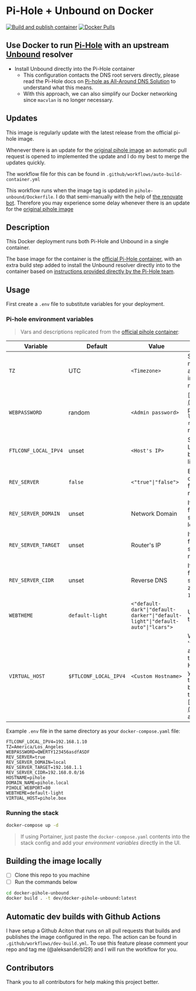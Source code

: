 # Pi-Hole + Unbound on Docker

[![Build and publish container](https://github.com/keanugithub/docker-pihole-unbound/actions/workflows/auto-build-container.yml/badge.svg)](https://github.com/keanugithub/docker-pihole-unbound/actions/workflows/auto-build-container.yml)
[![Docker Pulls](https://img.shields.io/docker/pulls/keanubdh/pihole-unbound)](https://hub.docker.com/r/kanubdh/pihole-unbound)


## Use Docker to run [Pi-Hole](https://pi-hole.net) with an upstream [Unbound](https://nlnetlabs.nl/projects/unbound/about/) resolver

- Install Unbound directly into the Pi-Hole container
  - This configuration contacts the DNS root servers directly, please read the Pi-Hole docs on [Pi-hole as All-Around DNS Solution](https://docs.pi-hole.net/guides/unbound/) to understand what this means.
  - With this approach, we can also simplify our Docker networking since `macvlan` is no longer necessary.

## Updates

This image is regularly update with the latest release from the official pi-hole image.

Whenever there is an update for the [original pihole image](https://hub.docker.com/r/pihole/pihole) an automatic pull request is opened to implemented the update and I do my best to merge the updates quickly.

The workflow file for this can be found in `.github/workflows/auto-build-container.yml`

This workflow runs when the image tag is updated in `pihole-unbound/Dockerfile`. I do that semi-manually with the help of [the renovate bot](https://github.com/renovatebot/renovate). Therefore you may experience some delay whenever there is an update for the [original pihole image](https://hub.docker.com/r/pihole/pihole)

## Description

This Docker deployment runs both Pi-Hole and Unbound in a single container.

The base image for the container is the [official Pi-Hole container](https://hub.docker.com/r/pihole/pihole), with an extra build step added to install the Unbound resolver directly into to the container based on [instructions provided directly by the Pi-Hole team](https://docs.pi-hole.net/guides/unbound/).

## Usage

First create a `.env` file to substitute variables for your deployment.

### Pi-hole environment variables

> Vars and descriptions replicated from the [official pihole container](https://github.com/pi-hole/docker-pi-hole/#environment-variables):

| Variable | Default | Value | Description |
| -------- | ------- | ----- | ---------- |
| `TZ` | UTC | `<Timezone>` | Set your [timezone](https://en.wikipedia.org/wiki/List_of_tz_database_time_zones) to make sure logs rotate at local midnight instead of at UTC midnight.
| `WEBPASSWORD` | random | `<Admin password>` | [http://pi.hole/admin](http://pi.hole/admin) password. Run `docker logs pihole \| grep random` to find your random pass.
| `FTLCONF_LOCAL_IPV4` | unset | `<Host's IP>` | Set to your server's LAN IP, used by web block modes and lighttpd bind address.
| `REV_SERVER` | `false` | `<"true"\|"false">` | Enable DNS conditional forwarding for device name resolution |
| `REV_SERVER_DOMAIN` | unset | Network Domain | If conditional forwarding is enabled, set the domain of the local network router |
| `REV_SERVER_TARGET` | unset | Router's IP | If conditional forwarding is enabled, set the IP of the local network router |
| `REV_SERVER_CIDR` | unset | Reverse DNS | If conditional forwarding is enabled, set the reverse DNS zone (e.g. `192.168.0.0/24`) |
| `WEBTHEME` | `default-light` | `<"default-dark"\|"default-darker"\|"default-light"\|"default-auto"\|"lcars">`| User interface theme to use. |
| `VIRTUAL_HOST` | `$FTLCONF_LOCAL_IPV4` | `<Custom Hostname>` | What your web server 'virtual host' is, accessing admin through this Hostname/IP allows you to make changes to the whitelist / blacklists in addition to the default ['http://pi.hole/admin'](http://pi.hole/admin) address |

Example `.env` file in the same directory as your `docker-compose.yaml` file:

```env
FTLCONF_LOCAL_IPV4=192.168.1.10
TZ=America/Los_Angeles
WEBPASSWORD=QWERTY123456asdfASDF
REV_SERVER=true
REV_SERVER_DOMAIN=local
REV_SERVER_TARGET=192.168.1.1
REV_SERVER_CIDR=192.168.0.0/16
HOSTNAME=pihole
DOMAIN_NAME=pihole.local
PIHOLE_WEBPORT=80
WEBTHEME=default-light
VIRTUAL_HOST=pihole.box
```

### Running the stack

```bash
docker-compose up -d
```

> If using Portainer, just paste the `docker-compose.yaml` contents into the stack config and add your *environment variables* directly in the UI.

## Building the image locally

- [ ] Clone this repo to you machine
- [ ] Run the commands below

```bash
cd docker-pihole-unbound
docker build . -t dev/docker-pihole-unbound:latest
```

## Automatic dev builds with Github Actions

I have setup a Github Aciton that runs on all pull requests that builds and publishes the image configured in the repo. The action can be found in `.github/workflows/dev-build.yml`. To use this feature please comment your repo and tag me (@aleksanderbl29) and I will run the workflow for you.

## Contributors

Thank you to all contributors for help making this project better.
